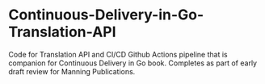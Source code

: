 # Continuous-Delivery-in-Go-Translation-API
Code for Translation API and CI/CD Github Actions pipeline that is companion for Continuous Delivery in Go book. Completes as part of early draft review for Manning Publications.
